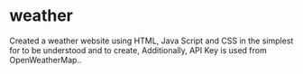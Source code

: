 # weather
Created a weather website using HTML, Java Script and CSS in the simplest for to be understood and to create, Additionally, API Key is used from OpenWeatherMap..
